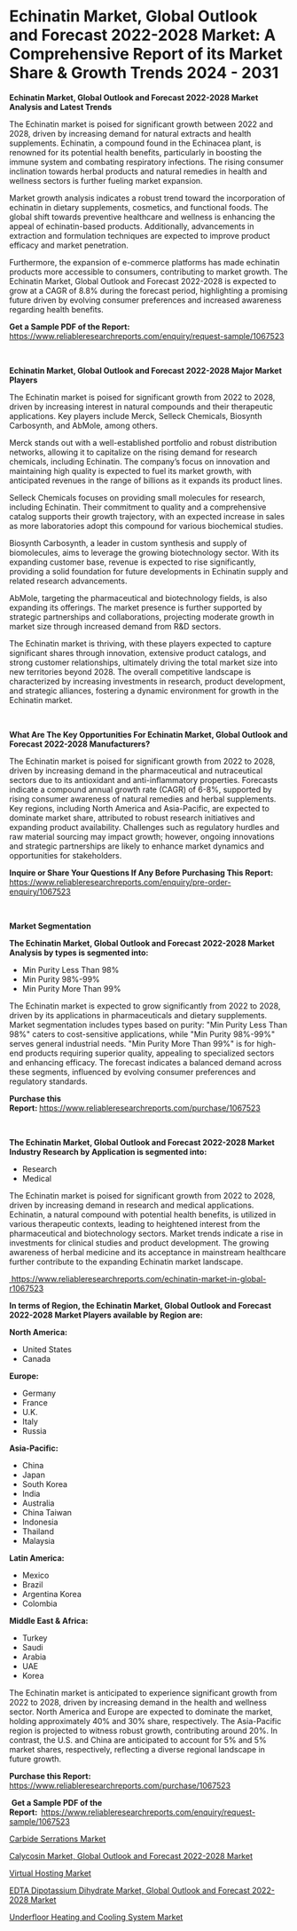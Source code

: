 <p><h1>Echinatin Market, Global Outlook and Forecast 2022-2028 Market: A Comprehensive Report of its Market Share & Growth Trends 2024 - 2031</h1></p><p><strong>Echinatin Market, Global Outlook and Forecast 2022-2028 Market Analysis and Latest Trends</strong></p>
<p><p>The Echinatin market is poised for significant growth between 2022 and 2028, driven by increasing demand for natural extracts and health supplements. Echinatin, a compound found in the Echinacea plant, is renowned for its potential health benefits, particularly in boosting the immune system and combating respiratory infections. The rising consumer inclination towards herbal products and natural remedies in health and wellness sectors is further fueling market expansion.</p><p>Market growth analysis indicates a robust trend toward the incorporation of echinatin in dietary supplements, cosmetics, and functional foods. The global shift towards preventive healthcare and wellness is enhancing the appeal of echinatin-based products. Additionally, advancements in extraction and formulation techniques are expected to improve product efficacy and market penetration.</p><p>Furthermore, the expansion of e-commerce platforms has made echinatin products more accessible to consumers, contributing to market growth. The Echinatin Market, Global Outlook and Forecast 2022-2028 is expected to grow at a CAGR of 8.8% during the forecast period, highlighting a promising future driven by evolving consumer preferences and increased awareness regarding health benefits.</p></p>
<p><strong>Get a Sample PDF of the Report:&nbsp;</strong> <a href="https://www.reliableresearchreports.com/enquiry/request-sample/1067523?utm_campaign=16&utm_medium=2&utm_source=Github&utm_content=ia&utm_term=04122024&utm_id=echinatin-market-global-outlook-and-forecast-2022-2028">https://www.reliableresearchreports.com/enquiry/request-sample/1067523</a></p>
<p>&nbsp;</p>
<p><strong>Echinatin Market, Global Outlook and Forecast 2022-2028 Major Market Players</strong></p>
<p><p>The Echinatin market is poised for significant growth from 2022 to 2028, driven by increasing interest in natural compounds and their therapeutic applications. Key players include Merck, Selleck Chemicals, Biosynth Carbosynth, and AbMole, among others. </p><p>Merck stands out with a well-established portfolio and robust distribution networks, allowing it to capitalize on the rising demand for research chemicals, including Echinatin. The company’s focus on innovation and maintaining high quality is expected to fuel its market growth, with anticipated revenues in the range of billions as it expands its product lines.</p><p>Selleck Chemicals focuses on providing small molecules for research, including Echinatin. Their commitment to quality and a comprehensive catalog supports their growth trajectory, with an expected increase in sales as more laboratories adopt this compound for various biochemical studies. </p><p>Biosynth Carbosynth, a leader in custom synthesis and supply of biomolecules, aims to leverage the growing biotechnology sector. With its expanding customer base, revenue is expected to rise significantly, providing a solid foundation for future developments in Echinatin supply and related research advancements.</p><p>AbMole, targeting the pharmaceutical and biotechnology fields, is also expanding its offerings. The market presence is further supported by strategic partnerships and collaborations, projecting moderate growth in market size through increased demand from R&D sectors.</p><p>The Echinatin market is thriving, with these players expected to capture significant shares through innovation, extensive product catalogs, and strong customer relationships, ultimately driving the total market size into new territories beyond 2028. The overall competitive landscape is characterized by increasing investments in research, product development, and strategic alliances, fostering a dynamic environment for growth in the Echinatin market.</p></p>
<p>&nbsp;</p>
<p><strong>What Are The Key Opportunities For Echinatin Market, Global Outlook and Forecast 2022-2028 Manufacturers?</strong></p>
<p><p>The Echinatin market is poised for significant growth from 2022 to 2028, driven by increasing demand in the pharmaceutical and nutraceutical sectors due to its antioxidant and anti-inflammatory properties. Forecasts indicate a compound annual growth rate (CAGR) of 6-8%, supported by rising consumer awareness of natural remedies and herbal supplements. Key regions, including North America and Asia-Pacific, are expected to dominate market share, attributed to robust research initiatives and expanding product availability. Challenges such as regulatory hurdles and raw material sourcing may impact growth; however, ongoing innovations and strategic partnerships are likely to enhance market dynamics and opportunities for stakeholders.</p></p>
<p><strong>Inquire or Share Your Questions If Any Before Purchasing This Report:</strong> <a href="https://www.reliableresearchreports.com/enquiry/pre-order-enquiry/1067523?utm_campaign=16&utm_medium=2&utm_source=Github&utm_content=ia&utm_term=04122024&utm_id=echinatin-market-global-outlook-and-forecast-2022-2028">https://www.reliableresearchreports.com/enquiry/pre-order-enquiry/1067523</a></p>
<p>&nbsp;</p>
<p><strong>Market Segmentation</strong></p>
<p><strong>The Echinatin Market, Global Outlook and Forecast 2022-2028 Market Analysis by types is segmented into:</strong></p>
<p><ul><li>Min Purity Less Than 98%</li><li>Min Purity 98%-99%</li><li>Min Purity More Than 99%</li></ul></p>
<p><p>The Echinatin market is expected to grow significantly from 2022 to 2028, driven by its applications in pharmaceuticals and dietary supplements. Market segmentation includes types based on purity: "Min Purity Less Than 98%" caters to cost-sensitive applications, while "Min Purity 98%-99%" serves general industrial needs. "Min Purity More Than 99%" is for high-end products requiring superior quality, appealing to specialized sectors and enhancing efficacy. The forecast indicates a balanced demand across these segments, influenced by evolving consumer preferences and regulatory standards.</p></p>
<p><strong>Purchase this Report:&nbsp;</strong><a href="https://www.reliableresearchreports.com/purchase/1067523?utm_campaign=16&utm_medium=2&utm_source=Github&utm_content=ia&utm_term=04122024&utm_id=echinatin-market-global-outlook-and-forecast-2022-2028">https://www.reliableresearchreports.com/purchase/1067523</a></p>
<p>&nbsp;</p>
<p><strong>The Echinatin Market, Global Outlook and Forecast 2022-2028 Market Industry Research by Application is segmented into:</strong></p>
<p><ul><li>Research</li><li>Medical</li></ul></p>
<p><p>The Echinatin market is poised for significant growth from 2022 to 2028, driven by increasing demand in research and medical applications. Echinatin, a natural compound with potential health benefits, is utilized in various therapeutic contexts, leading to heightened interest from the pharmaceutical and biotechnology sectors. Market trends indicate a rise in investments for clinical studies and product development. The growing awareness of herbal medicine and its acceptance in mainstream healthcare further contribute to the expanding Echinatin market landscape.</p></p>
<p><a href="https://www.reliableresearchreports.com/echinatin-market-in-global-r1067523?utm_campaign=16&utm_medium=2&utm_source=Github&utm_content=ia&utm_term=04122024&utm_id=echinatin-market-global-outlook-and-forecast-2022-2028">&nbsp;https://www.reliableresearchreports.com/echinatin-market-in-global-r1067523</a></p>
<p><strong>In terms of Region, the Echinatin Market, Global Outlook and Forecast 2022-2028 Market Players available by Region are:</strong></p>
<p>
    <p> <strong> North America: </strong>
        <ul>
            <li>United States</li>
            <li>Canada</li>
        </ul>
        </p> 
    <p> <strong> Europe: </strong>
        <ul>
            <li>Germany</li>
            <li>France</li>
            <li>U.K.</li>
            <li>Italy</li>
            <li>Russia</li>
        </ul>
        </p> 
    <p> <strong> Asia-Pacific: </strong>
        <ul>
            <li>China</li>
            <li>Japan</li>
            <li>South Korea</li>
            <li>India</li>
            <li>Australia</li>
            <li>China Taiwan</li>
            <li>Indonesia</li>
            <li>Thailand</li>
            <li>Malaysia</li>
        </ul>
        </p> 
    <p> <strong> Latin America: </strong>
        <ul>
            <li>Mexico</li>
            <li>Brazil</li>
            <li>Argentina Korea</li>
            <li>Colombia</li>
        </ul>
        </p> 
    <p> <strong> Middle East & Africa: </strong>
        <ul>
            <li>Turkey</li>
            <li>Saudi</li>
            <li>Arabia</li>
            <li>UAE</li>
            <li>Korea</li>
        </ul>
    </p>
    </p>
<p><p>The Echinatin market is anticipated to experience significant growth from 2022 to 2028, driven by increasing demand in the health and wellness sector. North America and Europe are expected to dominate the market, holding approximately 40% and 30% share, respectively. The Asia-Pacific region is projected to witness robust growth, contributing around 20%. In contrast, the U.S. and China are anticipated to account for 5% and 5% market shares, respectively, reflecting a diverse regional landscape in future growth.</p></p>
<p><strong>Purchase this Report: </strong><a href="https://www.reliableresearchreports.com/purchase/1067523?utm_campaign=16&utm_medium=2&utm_source=Github&utm_content=ia&utm_term=04122024&utm_id=echinatin-market-global-outlook-and-forecast-2022-2028">https://www.reliableresearchreports.com/purchase/1067523</a></p>
<p>&nbsp;<strong>Get a Sample PDF of the Report:&nbsp;&nbsp;</strong><a href="https://www.reliableresearchreports.com/enquiry/request-sample/1067523?utm_campaign=16&utm_medium=2&utm_source=Github&utm_content=ia&utm_term=04122024&utm_id=echinatin-market-global-outlook-and-forecast-2022-2028">https://www.reliableresearchreports.com/enquiry/request-sample/1067523</a></p>
<p><strong></strong></p>
<p><p><a href="https://issuu.com/reportprime-2/docs/carbide-serrations-market-size-2030.pptx?utm_campaign=16&utm_medium=2&utm_source=Github&utm_content=ia&utm_term=04122024&utm_id=echinatin-market-global-outlook-and-forecast-2022-2028">Carbide Serrations Market</a></p><p><a href="https://github.com/YashRP12/Market-Research-Report-List-6/blob/main/calycosin-market-global-outlook-and-forecast-2022-2028-market.md?utm_campaign=16&utm_medium=2&utm_source=Github&utm_content=ia&utm_term=04122024&utm_id=echinatin-market-global-outlook-and-forecast-2022-2028">Calycosin Market, Global Outlook and Forecast 2022-2028 Market</a></p><p><a href="https://issuu.com/reportprime-2/docs/virtual-hosting-market-size-2030.pptx?utm_campaign=16&utm_medium=2&utm_source=Github&utm_content=ia&utm_term=04122024&utm_id=echinatin-market-global-outlook-and-forecast-2022-2028">Virtual Hosting Market</a></p><p><a href="https://github.com/JosephineMcguire65/Market-Research-Report-List-1/blob/main/edta-dipotassium-dihydrate-market-global-outlook-and-forecast-2022-2028-market.md?utm_campaign=16&utm_medium=2&utm_source=Github&utm_content=ia&utm_term=04122024&utm_id=echinatin-market-global-outlook-and-forecast-2022-2028">EDTA Dipotassium Dihydrate Market, Global Outlook and Forecast 2022-2028 Market</a></p><p><a href="https://www.linkedin.com/pulse/future-growth-prospects-underfloor-heating-cooling-system-market-kzypf?utm_campaign=16&utm_medium=2&utm_source=Github&utm_content=ia&utm_term=04122024&utm_id=echinatin-market-global-outlook-and-forecast-2022-2028">Underfloor Heating and Cooling System Market</a></p></p>